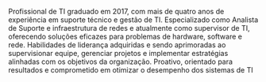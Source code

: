 Profissional de TI graduado em 2017, com mais de quatro anos de experiência em suporte técnico e gestão de TI. Especializado como Analista de Suporte e infraestrutura de redes e atualmente como supervisor de TI, oferecendo soluções eficazes para problemas de hardware, software e rede.  Habilidades de liderança adquiridas e sendo aprimoradas ao supervisionar equipe, gerenciar projetos e implementar estratégias alinhadas com os objetivos da organização. Proativo, orientado para resultados e comprometido em otimizar o desempenho dos sistemas de TI
